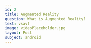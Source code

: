 ```yaml
---
id: 2
title: Augmented Reality
question: What is Augmented Reality?
text: vsavf
image: videoPlaceholder.jpg
layout: Post
subject: android
---
```

